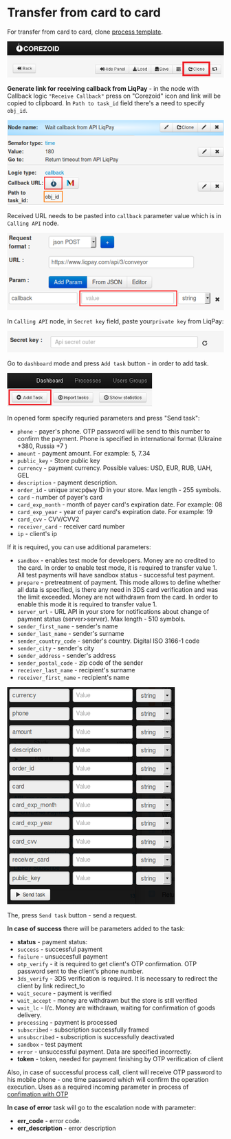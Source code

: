 # Transfer from card to card

For transfer from card to card, clone [process template](https://www.corezoid.com/admin/edit_conv/28249/7282).


![](../img/mandrill_copy_conveyor.png)

**Generate link for receiving callback from LiqPay** - in the node with Callback logic `"Receive Callback"` press on "Corezoid" icon and link will be copied to clipboard.
In `Path to task_id` field there's a need to specify `obj_id`.

![](../img/corezoid_callback.png)

Received URL needs to be pasted into `callback` parameter value which is in `Calling API` node.

![](../img/liqpay_callback.png)

In `Calling API` node, in `Secret key` field, paste your`private key` from LiqPay:

![](../img/api_secret_outer.png)

Go to `dashboard` mode and press `Add task` button - in order to add task.

![](../img/mandrill_dashboard.png)

In opened form specify requried parameters and press "Send task":

* `phone` - payer's phone. OTP password will be send to this number to confirm the payment. Phone is specified in international format (Ukraine +380, Russia +7 ) 
* `amount` - payment amount. For example: 5, 7.34
* `public_key` - Store public key 
* `currency` - payment currency. Possible values: USD, EUR, RUB, UAH, GEL 
* `description` - payment description. 
* `order_id` - unique згксрфыу ID in your store. Max length - 255 symbols. 
* `card` - number of payer's card 
* `card_exp_month` - month of payer card's expiration date. For example: 08 
* `card_exp_year` - year of payer card's expiration date. For example: 19 
* `card_cvv` - CVV/CVV2 
* `receiver_card` - receiver card number
* `ip` - client's ip

If it is required, you can use additional parameters:

* `sandbox` - enables test mode for developers. Money are no credited to the card. In order to enable test mode, it is required to transfer value 1. All test payments will have sandbox status - successful test payment.
* `prepare` - pretreatment of payment. This mode allows to define whether all data is specified, is there any need in 3DS card verification and was the limit exceeded. Money are not withdrawn from the card. In order to enable this mode it is required to transfer value 1.
* `server_url` - URL API in your store for notifications about change of payment status (server>server). Max length - 510 symbols.
* `sender_first_name` - sender's name
* `sender_last_name` - sender's surname
* `sender_country_code` - sender's country. Digital ISO 3166-1 code
* `sender_city` - sender's city     
* `sender_address` - sender's address
* `sender_postal_code` - zip code of the sender 
* `receiver_last_name` - recipient's surname    
* `receiver_first_name` - recipient's name    

![](../img/p2p_ver_2.png)

The, press `Send task` button - send a request.

**In case of success** there will be parameters added to the task:
* **status**  - payment status:
 * `success` - successful payment
 * `failure` - unsuccesfull payment
 * `otp_verify` - it is required to get client's OTP confirmation. OTP password
   sent to the client's phone number.
 * `3ds_verify` - 3DS verification is required. It is necessary
   to redirect the client by link redirect_to
 * `wait_secure` - payment is verified
 * `wait_accept` - money are withdrawn but the store is still verified
 * `wait_lc` - l/c. Money are withdrawn, waiting for confirmation of goods delivery.
 * `processing` - payment is processed
 * `subscribed` - subscription successfully framed
 * `unsubscribed` - subscription is successfully deactivated
 * `sandbox` - test payment
 * `error` - unsuccessful payment. Data are specified incorrectly.
* **token** - token, needed for payment finishing by OTP verification of client 

Also, in case of successful process call, client will receive OTP password to his mobile phone - one time password which will confirm the operation execution. Uses as a required incoming parameter in process of [confimation with OTP](https://www.corezoid.com/admin/edit_conv/28246)     

**In case of error** task will go to the escalation node with parameter:
* **err_code** - error code.     
* **err_description** - error description   



